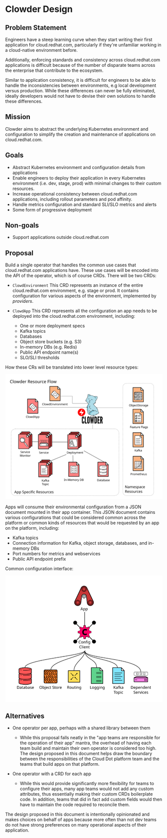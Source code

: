 # Clowder Design

## Problem Statement

Engineers have a steep learning curve when they start writing their first
application for cloud.redhat.com, particularly if they're unfamiliar working in
a cloud-native environment before.

Additionally, enforcing standards and consistency across cloud.redhat.com
applications is difficult because of the number of disparate teams across the
enterprise that contribute to the ecosystem.

Similar to application consistency, it is difficult for engineers to be able to
handle the inconsistencies between environments, e.g local development versus
production.  While these differences can never be fully eliminated, ideally
developers would not have to devise their own solutions to handle these
differences.

## Mission

Clowder aims to abstract the underlying Kubernetes environment and configuration
to simplify the creation and maintenance of applications on cloud.redhat.com.

## Goals

* Abstract Kubernetes environment and configuration details from applications
* Enable engineers to deploy their application in every Kubernetes environment
   (i.e. dev, stage, prod) with minimal changes to their custom resources.
* Increase operational consistency between cloud.redhat.com applications,
   including rollout parameters and pod affinity.
* Handle metrics configuration and standard SLI/SLO metrics and alerts
* Some form of progressive deployment

## Non-goals

* Support applications outside cloud.redhat.com

## Proposal

Build a single operator that handles the common use cases that cloud.redhat.com
applications have.  These use cases will be encoded into the API of the
operator, which is of course CRDs.  There will be two CRDs:

* ``ClowdEnvironment``
This CRD represents an instance of the entire cloud.redhat.com environment,
e.g. stage or prod.  It contains configuration for various aspects of the
environment, implemented by *providers*.

* ``ClowdApp`` This CRD represents all the configuration an app needs to be deployed into
the cloud.redhat.com environment, including:

   * One or more deployment specs
   * Kafka topics
   * Databases
   * Object store buckets (e.g. S3)
   * In-memory DBs (e.g. Redis)
   * Public API endpoint name(s)
   * SLO/SLI thresholds


How these CRs will be translated into lower level resource types:

![Clowder Flow](img/clowder-flow.svg)

Apps will consume their environmental configuration from a JSON document mounted
in their app container.  This JSON document contains various configurations
that could be considered common across the platform or common kinds of resources
that would be requested by an app on the platform, including:

* Kafka topics
* Connection information for Kafka, object storage, databases, and in-memory DBs
* Port numbers for metrics and webservices
* Public API endpoint prefix

Common configuration interface:

![Clowder Common Interface](img/clowder-new.svg)

## Alternatives

* One operator per app, perhaps with a shared library between them
  * While this proposal falls neatly in the "app teams are responsible for the
    operation of their app" mantra, the overhead of having each team build and
    maintain their own operator is considered too high.  The design proposed in
    this document helps draw the boundary between the responsibilities of the
    Cloud Dot platform team and the teams that build apps on that platform.

* One operator with a CRD for each app
  * While this would provide significantly more flexibility for teams to
    configure their apps, many app teams would not add any custom attributes,
    thus essentially making their custom CRDs boilerplate code.  In addition,
    teams that did in fact add custom fields would then have to maintain the
    code required to reconcile them.

The design proposed in this document is intentionally opinionated and makes
choices on behalf of apps because more often than not dev teams do not have
strong preferences on many operational aspects of their application.
